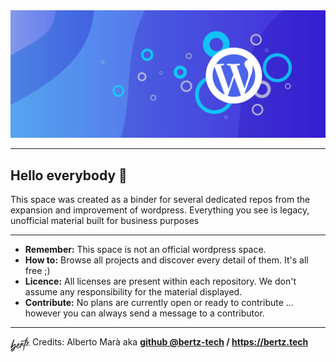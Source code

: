 
<img src="https://raw.githubusercontent.com/wordpress-projects-station/.github/main/resources/repository.banner.jpg">

---

## Hello everybody 🎉
This space was created as a binder for several dedicated repos from the expansion and improvement of wordpress. Everything you see is legacy, unofficial material built for business purposes

---
- <b>Remember:</b> This space is not an official wordpress space.
- <b>How to:</b> Browse all projects and discover every detail of them. It's all free ;)
- <b>Licence:</b> All licenses are present within each repository. We don't assume any responsibility for the material displayed.
- <b>Contribute:</b> No plans are currently open or ready to contribute ... however you can always send a message to a contributor.

---

<img width="35" align="left" src="https://raw.githubusercontent.com/wordpress-projects-station/.github/main/resources/repository.creditlogo.bertz.gif" > <span>Credits: </span>  Alberto Marà aka <b><a href="https://github.com/bertz-tech">github @bertz-tech</a> / <a href="https://bertz.tech">https://bertz.tech</a></b>
